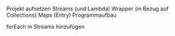 Projekt aufsetzen 
Streams (und Lambda)
Wrapper (in Bezug auf Collections)
Maps (Entry)
Programmaufbau 

forEach in Streams hinzufügen 